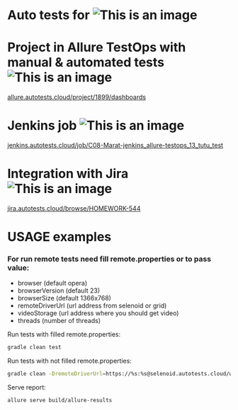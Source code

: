 # Auto tests for ![This is an image](https://cdn3.tu-tu.ru/wp-content/uploads/2021/04/01_01.png)

# Project in Allure TestOps with manual & automated tests ![This is an image](https://github.com/Vasili888-QA/Vasili888-QA/blob/master/images/logo/AllureTestOps.png)
<a target="_blank" href="https://allure.autotests.cloud/project/1899/dashboards">allure.autotests.cloud/project/1899/dashboards</a>

# Jenkins job ![This is an image](https://github.com/Vasili888-QA/Vasili888-QA/blob/master/images/logo/Jenkins.png)
<a target="_blank" href="https://jenkins.autotests.cloud/job/C08-Marat-jenkins_allure-testops_13_tutu_test/">jenkins.autotests.cloud/job/C08-Marat-jenkins_allure-testops_13_tutu_test</a>

# Integration with Jira ![This is an image](https://github.com/Vasili888-QA/Vasili888-QA/blob/master/images/logo/Jira.png)
<a target="_blank" href="https://jira.autotests.cloud/browse/HOMEWORK-544">jira.autotests.cloud/browse/HOMEWORK-544</a>

# USAGE examples

### For run remote tests need fill remote.properties or to pass value:

* browser (default opera)
* browserVersion (default 23)
* browserSize (default 1366x768)
* remoteDriverUrl (url address from selenoid or grid)
* videoStorage (url address where you should get video)
* threads (number of threads)


Run tests with filled remote.properties:
```bash
gradle clean test
```

Run tests with not filled remote.properties:
```bash
gradle clean -DremoteDriverUrl=https://%s:%s@selenoid.autotests.cloud/wd/hub/ -DvideoStorage=https://selenoid.autotests.cloud/video/ -Dthreads=1 test
```

Serve report:
```bash
allure serve build/allure-results
```




